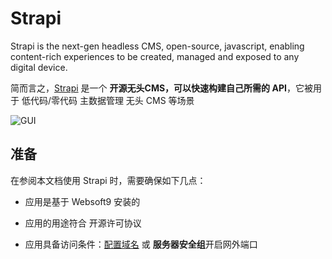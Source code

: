 # Strapi

Strapi is the next-gen headless CMS, open-source, javascript, enabling content-rich experiences to be created, managed and exposed to any digital device.


简而言之，[Strapi](https://strapi.io/) 是一个 **开源无头CMS，可以快速构建自己所需的 API**，它被用于 低代码/零代码 主数据管理 无头 CMS  等场景


![GUI](https://libs.websoft9.com/Websoft9/DocsPicture/zh/strapi/strapi-gui-websoft9.png)


## 准备

在参阅本文档使用 Strapi 时，需要确保如下几点：

- 应用是基于 Websoft9 安装的

- 应用的用途符合 [](https://opensource.org/licenses/MIT) 开源许可协议

- 应用具备访问条件：[配置域名](./guide/appsetdomain) 或 **服务器安全组**开启网外端口
